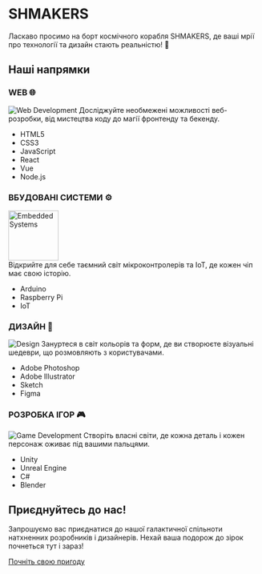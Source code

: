 # SHMAKERS

Ласкаво просимо на борт космічного корабля SHMAKERS, де ваші мрії про технології та дизайн стають реальністю! 🚀

## Наші напрямки

### WEB 🌐
![Web Development](https://icons8.com/icon/set/web/popular) 
Досліджуйте необмежені можливості веб-розробки, від мистецтва коду до магії фронтенду та бекенду.

- HTML5
- CSS3
- JavaScript
- React
- Vue
- Node.js
  
### ВБУДОВАНІ СИСТЕМИ ⚙️
<img src="https://github.com/shmakers/shmakers/assets/153901894/1996561c-0693-450d-a259-4904d49c8798" width="100" height="100" alt="Embedded Systems"> <br/>
Відкрийте для себе таємний світ мікроконтролерів та IoT, де кожен чіп має свою історію.

- Arduino
- Raspberry Pi
- IoT

### ДИЗАЙН 🎨
![Design](https://iconscout.com/icon/design-5)
Зануртеся в світ кольорів та форм, де ви створюєте візуальні шедеври, що розмовляють з користувачами.

- Adobe Photoshop
- Adobe Illustrator
- Sketch
- Figma

### РОЗРОБКА ІГОР 🎮
![Game Development](https://icons8.com/icon/set/game-development/popular)
Створіть власні світи, де кожна деталь і кожен персонаж оживає під вашими пальцями.

- Unity
- Unreal Engine
- C#
- Blender

## Приєднуйтесь до нас!

Запрошуємо вас приєднатися до нашої галактичної спільноти натхненних розробників і дизайнерів. Нехай ваша подорож до зірок почнеться тут і зараз!

[Почніть свою пригоду](https://shmakers.vercel.app/) 

